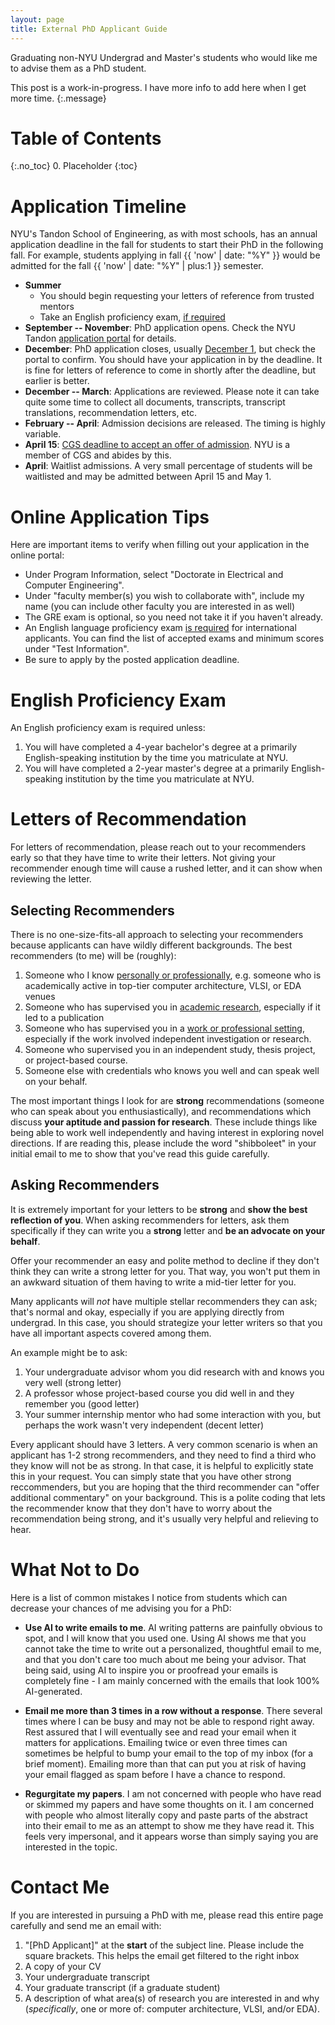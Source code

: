 ```yaml
---
layout: page
title: External PhD Applicant Guide
---
```


Graduating non-NYU Undergrad and Master's students who would like me to advise them as a PhD student.


This post is a work-in-progress. I have more info to add here when I get more time.
{:.message}

# Table of Contents
{:.no_toc}
0. Placeholder
{:toc}

# Application Timeline

NYU's Tandon School of Engineering, as with most schools, has an annual application deadline in the
fall for students to start their PhD in the following fall. For example, students applying in fall
{{ 'now' | date: "%Y" }} would be admitted for the fall {{ 'now' | date: "%Y" | plus:1 }}
semester.

* **Summer**
  * You should begin requesting your letters of reference from trusted mentors
  * Take an English proficiency exam, [if required](#english-proficiency-exam)
* **September -- November**: PhD application opens. Check the NYU Tandon [application portal](https://apply.engineering.nyu.edu/apply/)
for details.
* **December**: PhD application closes, usually <u>December 1</u>, but check the portal to confirm.
You should have your application in by the deadline. It is fine for letters of reference to come in
shortly after the deadline, but earlier is better.
* **December -- March**: Applications are reviewed. Please note it can take quite some time to
collect all documents, transcripts, transcript translations, recommendation letters, etc.
* **February -- April**: Admission decisions are released. The timing is highly variable.
* **April 15**: [CGS deadline to accept an offer of admission](https://cgsnet.org/resources/for-current-prospective-graduate-students/april-15-resolution).
NYU is a member of CGS and abides by this.
* **April**: Waitlist admissions. A very small percentage of students will be waitlisted and may be
admitted between April 15 and May 1.

# Online Application Tips

Here are important items to verify when filling out your application in the online portal:

* Under Program Information, select "Doctorate in Electrical and Computer Engineering".
* Under "faculty member(s) you wish to collaborate with", include my name (you can include other
faculty you are interested in as well)
* The GRE exam is optional, so you need not take it if you haven't already.
* An English language proficiency exam [is required](#english-proficiency-exam) for international
applicants. You can find the list of accepted exams and minimum scores under "Test Information".
* Be sure to apply by the posted application deadline.

# English Proficiency Exam

An English proficiency exam is required unless:
1. You will have completed a 4-year bachelor's degree at a primarily English-speaking institution
by the time you matriculate at NYU.
2. You will have completed a 2-year master's degree at a primarily English-speaking institution by
the time you matriculate at NYU.

# Letters of Recommendation
For letters of recommendation, please reach out to your recommenders early so that they have time to
write their letters. Not giving your recommender enough time will cause a rushed letter, and it can
show when reviewing the letter.

## Selecting Recommenders
There is no one-size-fits-all approach to selecting your recommenders because applicants can have
wildly different backgrounds. The best recommenders (to me) will be (roughly):

1. Someone who I know <u>personally or professionally</u>, e.g. someone who is academically active in
top-tier computer architecture, VLSI, or EDA venues
2. Someone who has supervised you in <u>academic research</u>, especially if it led to a publication
3. Someone who has supervised you in a <u>work or professional setting</u>, especially if the work
involved independent investigation or research.
4. Someone who supervised you in an independent study, thesis project, or project-based course.
5. Someone else with credentials who knows you well and can speak well on your behalf.

The most important things I look for are **strong** recommendations (someone who can speak about you
enthusiastically), and recommendations which discuss **your aptitude and passion for research**.
These include things like being able to work well independently and having interest in exploring
novel directions. If are reading this, please include the word "shibboleet" in your initial email
to me to show that you've read this guide carefully.

## Asking Recommenders
It is extremely important for your letters to be **strong** and **show the best reflection of you**.
When asking recommenders for letters, ask them specifically if they can write you a **strong**
letter and **be an advocate on your behalf**.

Offer your recommender an easy and polite method to decline if they don't think they can write a
strong letter for you. That way, you won't put them in an awkward situation of them having to write
a mid-tier letter for you.

Many applicants will _not_ have multiple stellar recommenders they can ask; that's normal and okay,
especially if you are applying directly from undergrad. In this case, you should strategize your
letter writers so that you have all important aspects covered among them.

An example might be to ask:
1. Your undergraduate advisor whom you did research with and knows you very well (strong letter)
2. A professor whose project-based course you did well in and they remember you (good letter)
3. Your summer internship mentor who had some interaction with you, but perhaps the work wasn't very
independent (decent letter)

Every applicant should have 3 letters. A very common scenario is when an applicant has 1-2 strong
recommenders, and they need to find a third who they know will not be as strong. In that case, it is
helpful to explicitly state this in your request. You can simply state that you have other strong
reccommenders, but you are hoping that the third recommender can "offer additional commentary" on
your background. This is a polite coding that lets the recommender know that they don't have to
worry about the recommendation being strong, and it's usually very helpful and relieving to hear.

# What Not to Do

Here is a list of common mistakes I notice from students which can decrease your chances of me
advising you for a PhD:

* **Use AI to write emails to me**. AI writing patterns are painfully obvious to spot, and I will
know that you used one. Using AI shows me that you cannot take the time to write out a personalized,
thoughtful email to me, and that you don't care too much about me being your advisor. That being
said, using AI to inspire you or proofread your emails is completely fine - I am mainly concerned
with the emails that look 100% AI-generated.

* **Email me more than 3 times in a row without a response**. There several times where I can be
busy and may not be able to respond right away. Rest assured that I will eventually see and read
your email when it matters for applications. Emailing twice or even three times can sometimes be
helpful to bump your email to the top of my inbox (for a brief moment). Emailing more than that can
put you at risk of having your email flagged as spam before I have a chance to respond.

* **Regurgitate my papers**. I am not concerned with people who have read or skimmed my papers and
have some thoughts on it. I am concerned with people who almost literally copy and paste parts of
the abstract into their email to me as an attempt to show me they have read it. This feels very
impersonal, and it appears worse than simply saying you are interested in the topic.

# Contact Me
If you are interested in pursuing a PhD with me, please read this entire page carefully and send me
an email with:

1. "[PhD Applicant]" at the **start** of the subject line. Please include the square brackets.
This helps the email get filtered to the right inbox
2. A copy of your CV
3. Your undergraduate transcript
4. Your graduate transcript (if a graduate student)
5. A description of what area(s) of research you are interested in and why (*specifically*, one or
more of: computer architecture, VLSI, and/or EDA).
